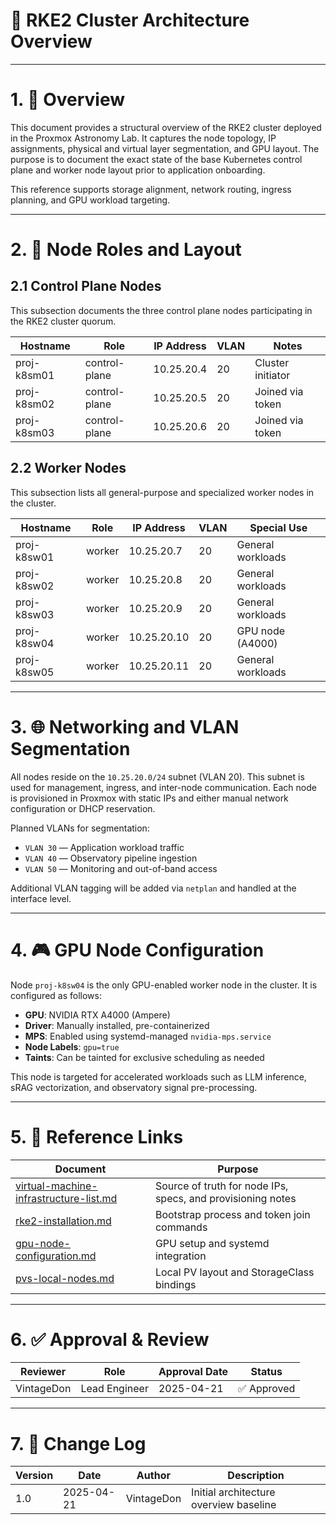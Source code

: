 <!--
---
title: "RKE2 Cluster Architecture Overview"
description: "Detailed layout of the Rancher-managed RKE2 cluster including node roles, network assignments, VLAN segmentation, and GPU topology."
author: "VintageDon"
tags: ["rke2", "architecture", "cluster", "networking", "proxmox", "gpu"]
category: "Infrastructure"
kb_type: "Reference"
version: "1.0"
status: "Published"
last_updated: "2025-04-21"
---
-->

# 🧭 **RKE2 Cluster Architecture Overview**

---

# 1. 📘 **Overview**

This document provides a structural overview of the RKE2 cluster deployed in the Proxmox Astronomy Lab. It captures the node topology, IP assignments, physical and virtual layer segmentation, and GPU layout. The purpose is to document the exact state of the base Kubernetes control plane and worker node layout prior to application onboarding.

This reference supports storage alignment, network routing, ingress planning, and GPU workload targeting.

---

# 2. 🧱 **Node Roles and Layout**

## 2.1 Control Plane Nodes

This subsection documents the three control plane nodes participating in the RKE2 cluster quorum.

| Hostname      | Role            | IP Address     | VLAN | Notes               |
|---------------|------------------|----------------|------|---------------------|
| proj-k8sm01   | control-plane    | 10.25.20.4     | 20   | Cluster initiator   |
| proj-k8sm02   | control-plane    | 10.25.20.5     | 20   | Joined via token    |
| proj-k8sm03   | control-plane    | 10.25.20.6     | 20   | Joined via token    |

## 2.2 Worker Nodes

This subsection lists all general-purpose and specialized worker nodes in the cluster.

| Hostname      | Role         | IP Address     | VLAN | Special Use        |
|---------------|--------------|----------------|------|--------------------|
| proj-k8sw01   | worker       | 10.25.20.7     | 20   | General workloads  |
| proj-k8sw02   | worker       | 10.25.20.8     | 20   | General workloads  |
| proj-k8sw03   | worker       | 10.25.20.9     | 20   | General workloads  |
| proj-k8sw04   | worker       | 10.25.20.10    | 20   | GPU node (A4000)   |
| proj-k8sw05   | worker       | 10.25.20.11    | 20   | General workloads  |

---

# 3. 🌐 **Networking and VLAN Segmentation**

All nodes reside on the `10.25.20.0/24` subnet (VLAN 20). This subnet is used for management, ingress, and inter-node communication. Each node is provisioned in Proxmox with static IPs and either manual network configuration or DHCP reservation.

Planned VLANs for segmentation:

- `VLAN 30` — Application workload traffic
- `VLAN 40` — Observatory pipeline ingestion
- `VLAN 50` — Monitoring and out-of-band access

Additional VLAN tagging will be added via `netplan` and handled at the interface level.

---

# 4. 🎮 **GPU Node Configuration**

Node `proj-k8sw04` is the only GPU-enabled worker node in the cluster. It is configured as follows:

- **GPU**: NVIDIA RTX A4000 (Ampere)
- **Driver**: Manually installed, pre-containerized
- **MPS**: Enabled using systemd-managed `nvidia-mps.service`
- **Node Labels**: `gpu=true`
- **Taints**: Can be tainted for exclusive scheduling as needed

This node is targeted for accelerated workloads such as LLM inference, sRAG vectorization, and observatory signal pre-processing.

---

# 5. 🧩 **Reference Links**

| Document | Purpose |
|----------|---------|
| [virtual-machine-infrastructure-list.md](../../infrastructure/virtual-machine-infrastructure-list.md) | Source of truth for node IPs, specs, and provisioning notes |
| [rke2-installation.md](./rke2-installation.md) | Bootstrap process and token join commands |
| [gpu-node-configuration.md](./gpu-node-configuration.md) | GPU setup and systemd integration |
| [pvs-local-nodes.md](./pvs-local-nodes.md) | Local PV layout and StorageClass bindings |

---

# 6. ✅ **Approval & Review**

| Reviewer    | Role            | Approval Date | Status        |
|-------------|------------------|----------------|----------------|
| VintageDon | Lead Engineer    | 2025-04-21     | ✅ Approved     |

---

# 7. 📜 **Change Log**

| Version | Date       | Author      | Description                             |
|---------|------------|-------------|-----------------------------------------|
| 1.0     | 2025-04-21 | VintageDon  | Initial architecture overview baseline  |
